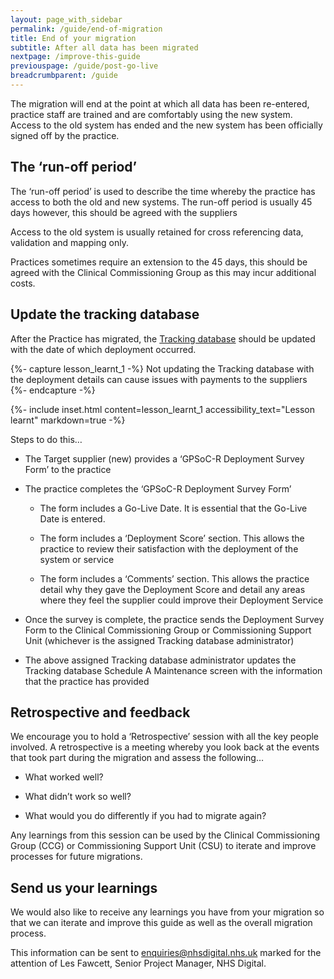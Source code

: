 ```yaml
---
layout: page_with_sidebar
permalink: /guide/end-of-migration
title: End of your migration
subtitle: After all data has been migrated
nextpage: /improve-this-guide
previouspage: /guide/post-go-live
breadcrumbparent: /guide
---
```


The migration will end at the point at which all data has been re-entered, practice staff are trained and are comfortably using the new system. Access to the old system has ended and the new system has been officially signed off by the practice.

## The ‘run-off period’

The ‘run-off period’ is used to describe the time whereby the practice has access to both the old and new systems. The run-off period is usually 45 days however, this should be agreed with the suppliers 

Access to the old system is usually retained for cross referencing data, validation and mapping only.  

Practices sometimes require an extension to the 45 days, this should be agreed with the Clinical Commissioning Group as this may incur additional costs.



## Update the tracking database

After the Practice has migrated, the [Tracking database](https://digital.nhs.uk/services/tracking-database) should be updated with the date of which deployment occurred. 

{%- capture lesson_learnt_1 -%}
Not updating the Tracking database with the deployment details can cause issues with payments to the suppliers
{%- endcapture -%}

{%- include inset.html content=lesson_learnt_1 accessibility_text="Lesson learnt" markdown=true -%}

Steps to do this…

* The Target supplier (new) provides a ‘GPSoC-R Deployment Survey Form’ to the practice

* The practice completes the ‘GPSoC-R Deployment Survey Form’

  - The form includes a Go-Live Date. It is essential that the Go-Live Date is entered.

  - The form includes a ‘Deployment Score’ section. This allows the practice to review their satisfaction with the deployment of the system or service

  - The form includes a ‘Comments’ section. This allows the practice detail why they gave the Deployment Score and detail any areas where they feel the supplier could improve their Deployment Service

* Once the survey is complete, the practice sends the Deployment Survey Form to the Clinical Commissioning Group or Commissioning Support Unit (whichever is the assigned Tracking database administrator)

* The above assigned Tracking database administrator updates the Tracking database Schedule A Maintenance screen with the information that the practice has provided



## Retrospective and feedback

We encourage you to hold a ‘Retrospective’ session with all the key people involved. A retrospective is a meeting whereby you look back at the events that took part during the migration and assess the following…

* What worked well?


* What didn’t work so well?


* What would you do differently if you had to migrate again?

Any learnings from this session can be used by the Clinical Commissioning Group (CCG) or Commissioning Support Unit (CSU) to iterate and improve processes for future migrations.


## Send us your learnings

We would also like to receive any learnings you have from your migration so that we can iterate and improve this guide as well as the overall migration process.

This information can be sent to enquiries@nhsdigital.nhs.uk marked for the attention of Les Fawcett, Senior Project Manager, NHS Digital.